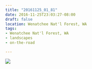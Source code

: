 ```yaml
---
title: "20161125_01_81"
date: 2016-11-25T23:03:27-08:00
draft: false
location: Wenatchee Nat'l Forest, WA
tags:
- Wenatchee Nat'l Forest, WA
- landscapes
- on-the-road

---
```

![](https://d17enza3bfujl8.cloudfront.net/20161125_01_81.jpg)
